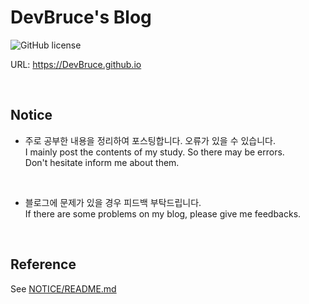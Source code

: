 # DevBruce's Blog

![GitHub license](https://img.shields.io/github/license/DevBruce/DevBruce.github.io.svg)

URL: <https://DevBruce.github.io>

<br>

## Notice

- 주로 공부한 내용을 정리하여 포스팅합니다. 오류가 있을 수 있습니다.  
I mainly post the contents of my study. So there may be errors.  
Don't hesitate inform me about them.

<br>

- 블로그에 문제가 있을 경우 피드백 부탁드립니다.  
If there are some problems on my blog, please give me feedbacks.

<br>

## Reference

See [NOTICE/README.md](https://github.com/DevBruce/DevBruce.github.io/blob/master/NOTICE/README.md)
